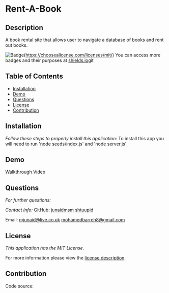 # Rent-A-Book
## Description
A book rental site that allows user to navigate a database of books and rent out books.


![Badge](https://img.shields.io/badge/license-MITLicense-brightorange)(https://choosealicense.com/licenses/mit/)
You can access more badges and their purposes at [shields.io](https://shields.io)git


## Table of Contents
  * [Installation](#installation)
  * [Demo](#demo)  
  * [Questions](#questions)
  * [License](#license)
  * [Contribution](#contribution)

    
## Installation

 _Follow these steps to properly install this application:_
  To install this app you will need to run 'node seeds/index.js' and 'node server.js'


## Demo

[Walkthrough Video]()


## Questions

 _For further questions:_
  
  
  _Contact Info:_
  GitHub: [junaidmsm](https://github.com/junaidmsm)
          [shtuupid](https://github.com/shtuupid) 


  Email: [mjunaid@live.co.uk](mailto:y)
         [mohamedbarreh8@gmail.com](mailto:y)


## License

_This application has the MIT License._
      
  For more information please view the [license description](https://choosealicense.com/licenses/mit/).
  
  
## Contribution

Code source: